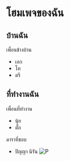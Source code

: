 # โฮมเพจของฉัน
## บ้านฉัน
เพื่อนข้างบ้าน
- เอก
- โท
- ตรี
## ที่ทำงานฉัน
เพื่อนที่ทำงาน
- นุ้ย
- ตั๊ก

ดาราที่ชอบ
- ปัญญา นิรัน
![P](https:/zkoreaboo-cdn.storage.googleapis.com/2017/08/IU.jpg)
